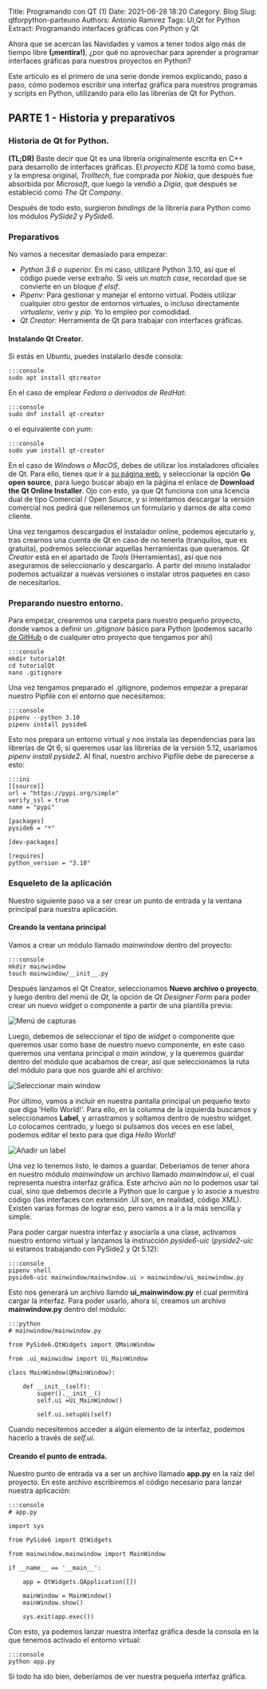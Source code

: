 Title: Programando con QT (1)
Date: 2021-06-28 18:20
Category: Blog
Slug: qtforpython-parteuno
Authors: Antonio Ramirez
Tags: UI,Qt for Python
Extract: Programando interfaces gráficas con Python y Qt

Ahora que se acercan las Navidades y vamos a tener todos algo más de tiempo libre **(¡mentira!)**, ¿por qué no aprovechar para aprender a
programar interfaces gráficas para nuestros proyectos en Python?

Este artículo es el primero de una serie donde iremos explicando, paso a paso, cómo podemos escribir una interfaz gráfica para nuestros programas y scripts en Python, utilizando para ello las librerías de Qt for Python.

## PARTE 1 - Historia y preparativos

### Historia de Qt for Python.

**(TL;DR)** Baste decir que Qt es una librería originalmente escrita en C++ para desarrollo de interfaces gráficas. El *proyecto KDE* la tomó como base, y la empresa original, *Trolltech*, fue comprada por *Nokia*, que después fue absorbida por *Microsoft*, que luego la vendió a *Digia*, que después se estableció como *The Qt Company*.

Después de todo esto, surgieron *bindings* de la librería para Python como los módulos *PySide2* y *PySide6*.

### Preparativos

No vamos a necesitar demasiado para empezar:

- *Python 3.6 o superior.* En mi caso, utilizaré Python 3.10, así que el código puede verse extraño. Si veis un *match case*, recordad que se convierte en un bloque *if elsif*.
- *Pipenv:* Para gestionar y manejar el entorno virtual. Podéis utilizar cualquier otro gestor de entornos virtuales, o incluso directamente *virtualenv*, *venv* y *pip*. Yo lo empleo por comodidad.
- *Qt Creator:* Herramienta de Qt para trabajar con interfaces gráficas.

#### Instalando Qt Creator.

Si estás en *Ubuntu*, puedes instalarlo desde consola:

    :::console
    sudo apt install qtcreator

En el caso de emplear *Fedora o derivados de RedHat*:
    
    :::console
    sudo dnf install qt-creator

o el equivalente con *yum*:

    :::console
    sudo yum install qt-creator

En el caso de *Windows o MacOS*, debes de utilizar los instaladores oficiales de Qt. Para ello, tienes que ir a [su página web](https://www.qt.io/download), y seleccionar la opción **Go open source**, para luego buscar abajo en la página el enlace de **Download the Qt Online Installer**. Ojo con esto, ya que Qt funciona con una licencia dual de tipo Comercial / Open Source, y si intentamos descargar la versión comercial nos pedirá que rellenemos un formulario y darnos de alta como cliente.

Una vez tengamos descargados el instalador online, podemos ejecutarlo y, tras crearnos una cuenta de Qt en caso de no tenerla (tranquilos, que es gratuita), podremos seleccionar aquellas herramientas que queramos. *Qt Creator* está en el apartado de *Tools* (Herramientas), así que nos aseguramos de seleccionarlo y descargarlo. A partir del mismo instalador podemos actualizar a nuevas versiones o instalar otros paquetes en caso de necesitarlos.

### Preparando nuestro entorno.

Para empezar, crearemos una carpeta para nuestro pequeño proyecto, donde vamos a definir un *.gitignore* básico para Python (podemos sacarlo [de GitHub](https://raw.githubusercontent.com/github/gitignore/main/Python.gitignore) o de cualquier otro proyecto que tengamos por ahí)

    :::console
    mkdir tutorialQt
    cd tutorialQt
    nano .gitignore

Una vez tengamos preparado el .gitignore, podemos empezar a preparar nuestro Pipfile con el entorno que necesitemos:

    :::console
    pipenv --python 3.10
    pipenv install pyside6

Esto nos prepara un entorno virtual y nos instala las dependencias para las librerías de Qt 6; si queremos usar las librerías de la versión 5.12,
usaríamos *pipenv install pyside2*. Al final, nuestro archivo Pipfile debe de parecerse a esto:

    :::ini
    [[source]]
    url = "https://pypi.org/simple"
    verify_ssl = true
    name = "pypi"

    [packages]
    pyside6 = "*"

    [dev-packages]

    [requires]
    python_version = "3.10"

### Esqueleto de la aplicación

Nuestro siguiente paso va a ser crear un punto de entrada y la ventana principal para nuestra aplicación.

#### Creando la ventana principal

Vamos a crear un módulo llamado *mainwindow* dentro del proyecto:

    :::console
    mkdir mainwindow
    touch mainwindow/__init__.py

Después lanzamos el Qt Creator, seleccionamos **Nuevo archivo o proyecto**, y luego dentro del menú de *Qt*, la opción de *Qt Designer Form* para poder crear un nuevo *widget* o componente a partir de una plantilla previa:

![Menú de capturas]({static}/images/qt_creator_01.jpg)

Luego, debemos de seleccionar el tipo de *widget* o componente que queremos usar como base de nuestro nuevo componente, en este caso queremos una ventana principal o *main window*, y la queremos guardar dentro del módulo que acabamos de crear, así que seleccionamos la ruta del módulo para que nos guarde ahí el archivo:

![Seleccionar main window]({static}/images/qt_creator_02.jpg)

Por último, vamos a incluir en nuestra pantalla principal un pequeño texto que diga 'Hello World!'. Para ello, en la columna de la izquierda buscamos y seleccionamos **Label**, y arrastramos y soltamos dentro de nuestro widget. Lo colocamos centrado, y luego si pulsamos dos veces en ese label, podemos editar el texto para que diga *Hello World!*

![Añadir un label]({static}/images/qt_creator_03.jpg)

Una vez lo tenemos listo, le damos a guardar. Deberíamos de tener ahora en nuestro módulo *mainwindow* un archivo llamado *mainwindow.ui*, el cual representa nuestra interfaz gráfica. Este arhcivo aún no lo podemos usar tal cual, sino que debemos decirle a Python que lo cargue y lo asocie a nuestro código (las interfaces con extensión .UI son, en realidad, código XML). Existen varias formas de lograr eso, pero vamos a ir a la más sencilla y simple.

Para poder cargar nuestra interfaz y asociarla a una clase, activamos nuestro entorno virtual y lanzamos la instrucción *pyside6-uic* (*pyside2-uic* si estamos trabajando con PySide2 y Qt 5.12):

    :::console
    pipenv shell
    pyside6-uic mainwindow/mainwindow.ui > mainwindow/ui_mainwindow.py

Esto nos generará un archivo llamdo **ui_mainwindow.py** el cual permitirá cargar la interfaz. Para poder usarlo, ahora sí, creamos un archivo **mainwindow.py** dentro del módulo:

    :::python
    # mainwindow/mainwindow.py

    from PySide6.QtWidgets import QMainWindow

    from .ui_mainwidow import Ui_MainWindow

    class MainWindow(QMainWindow):

        def __init__(self):
            super().__init__()
            self.ui =Ui_MainWindow()

            self.ui.setupUi(self)

Cuando necesitemos acceder a algún elemento de la interfaz, podemos hacerlo a través de *self.ui*.

#### Creando el punto de entrada.

Nuestro punto de entrada va a ser un archivo llamado **app.py** en la raíz del proyecto. En este archivo escribiremos el código necesario para lanzar nuestra aplicación:

    :::console
    # app.py

    import sys

    from PySide6 import QtWidgets

    from mainwindow.mainwindow import MainWindow

    if __name__ == '__main__':

        app = QtWidgets.QApplication([])

        mainWindow = MainWindow()
        mainWindow.show()

        sys.exit(app.exec())

Con esto, ya podemos lanzar nuestra interfaz gráfica desde la consola en la que tenemos activado el entorno virtual:

    :::console
    python app.py

Si todo ha ido bien, deberíamos de ver nuestra pequeña interfaz gráfica.
